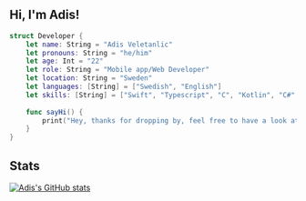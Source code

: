 
## Hi, I'm Adis!

```swift
struct Developer {
    let name: String = "Adis Veletanlic"
    let pronouns: String = "he/him"
    let age: Int = "22"
    let role: String = "Mobile app/Web Developer"
    let location: String = "Sweden"
    let languages: [String] = ["Swedish", "English"]
    let skills: [String] = ["Swift", "Typescript", "C", "Kotlin", "C#", "Java", "Python"]
    
    func sayHi() {
        print("Hey, thanks for dropping by, feel free to have a look at my work!")
    }
}
```

## Stats

[![Adis's GitHub stats](https://github-readme-stats.vercel.app/api?username=adisve)](https://github.com/adisve/github-readme-stats)

